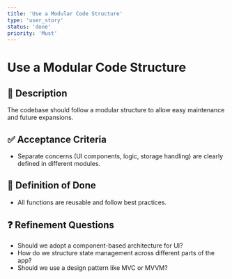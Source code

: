 ```yaml
---
title: 'Use a Modular Code Structure'
type: 'user_story'
status: 'done'
priority: 'Must'
---
```


# Use a Modular Code Structure

## 📌 Description

The codebase should follow a modular structure to allow easy maintenance and future expansions.

## ✅ Acceptance Criteria

- Separate concerns (UI components, logic, storage handling) are clearly defined in different modules.

## 🎯 Definition of Done

- All functions are reusable and follow best practices.

## ❓ Refinement Questions

- Should we adopt a component-based architecture for UI?
- How do we structure state management across different parts of the app?
- Should we use a design pattern like MVC or MVVM?

